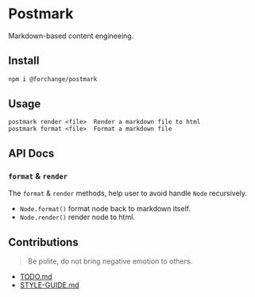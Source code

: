 # Postmark

Markdown-based content engineeing.

## Install

``` bash
npm i @forchange/postmark
```

## Usage

```
postmark render <file>  Render a markdown file to html
postmark format <file>  Format a markdown file
```

## API Docs

### `format` & `render`

The `format` & `render` methods, help user to avoid handle `Node` recursively.

- `Node.format()` format node back to markdown itself.
- `Node.render()` render node to html.

## Contributions

> Be polite, do not bring negative emotion to others.

- [TODO.md](TODO.md)
- [STYLE-GUIDE.md](STYLE-GUIDE.md)
